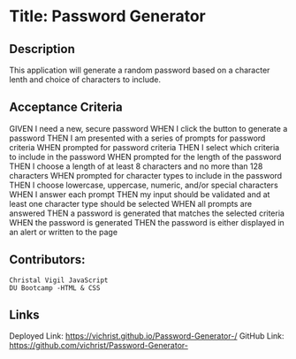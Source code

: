 # Title: Password Generator

## Description

This application will generate a random password based on a character lenth and choice of characters to include. 

## Acceptance Criteria

GIVEN I need a new, secure password
WHEN I click the button to generate a password
THEN I am presented with a series of prompts for password criteria
WHEN prompted for password criteria
THEN I select which criteria to include in the password
WHEN prompted for the length of the password
THEN I choose a length of at least 8 characters and no more than 128 characters
WHEN prompted for character types to include in the password
THEN I choose lowercase, uppercase, numeric, and/or special characters
WHEN I answer each prompt
THEN my input should be validated and at least one character type should be selected
WHEN all prompts are answered
THEN a password is generated that matches the selected criteria
WHEN the password is generated
THEN the password is either displayed in an alert or written to the page

## Contributors:
    Christal Vigil JavaScript 
    DU Bootcamp -HTML & CSS 

## Links 

Deployed Link: https://vichrist.github.io/Password-Generator-/
GitHub Link: https://github.com/vichrist/Password-Generator-
